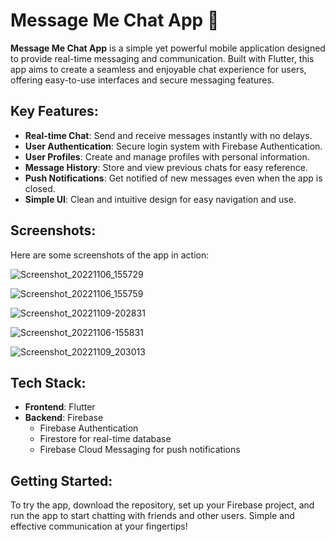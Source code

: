 # Message Me Chat App 💬

**Message Me Chat App** is a simple yet powerful mobile application designed to provide real-time messaging and communication. Built with Flutter, this app aims to create a seamless and enjoyable chat experience for users, offering easy-to-use interfaces and secure messaging features.

## Key Features:
- **Real-time Chat**: Send and receive messages instantly with no delays.
- **User Authentication**: Secure login system with Firebase Authentication.
- **User Profiles**: Create and manage profiles with personal information.
- **Message History**: Store and view previous chats for easy reference.
- **Push Notifications**: Get notified of new messages even when the app is closed.
- **Simple UI**: Clean and intuitive design for easy navigation and use.

## Screenshots:
Here are some screenshots of the app in action:

![Screenshot_20221106_155729](https://user-images.githubusercontent.com/115164036/200938609-4ca1b01d-44c4-4188-a613-1a09a00bb2b2.jpg)

![Screenshot_20221106_155759](https://user-images.githubusercontent.com/115164036/200938656-7b247e68-95ee-43b5-95cf-2c03c3005ec1.jpg)

![Screenshot_20221109-202831](https://user-images.githubusercontent.com/115164036/200938676-76c0aadc-ef28-4e67-b502-5e670028383f.jpg)

![Screenshot_20221106-155831](https://user-images.githubusercontent.com/115164036/200938897-f0ff9b8e-3525-4f5b-8b56-242713bd04c9.jpg)

![Screenshot_20221109_203013](https://user-images.githubusercontent.com/115164036/200938723-2eb18c63-0d36-4e48-b4d1-e4f9399a89a5.jpg)

## Tech Stack:
- **Frontend**: Flutter
- **Backend**: Firebase
  - Firebase Authentication
  - Firestore for real-time database
  - Firebase Cloud Messaging for push notifications

## Getting Started:
To try the app, download the repository, set up your Firebase project, and run the app to start chatting with friends and other users. Simple and effective communication at your fingertips!
